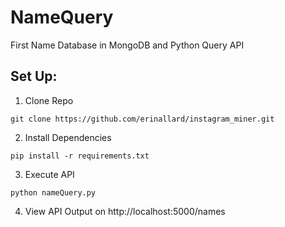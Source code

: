# NameQuery
First Name Database in MongoDB and Python Query API

## Set Up:

1. Clone Repo

```terminal
git clone https://github.com/erinallard/instagram_miner.git
```

2. Install Dependencies

```terminal
pip install -r requirements.txt
```

3. Execute API

```terminal
python nameQuery.py
```

4. View API Output on http://localhost:5000/names
